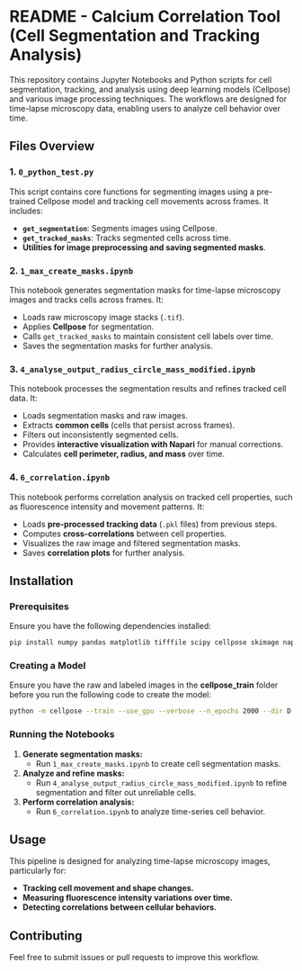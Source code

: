 # README - Calcium Correlation Tool (Cell Segmentation and Tracking Analysis)

This repository contains Jupyter Notebooks and Python scripts for cell segmentation, tracking, and analysis using deep learning models (Cellpose) and various image processing techniques. The workflows are designed for time-lapse microscopy data, enabling users to analyze cell behavior over time.

## Files Overview

### 1. `0_python_test.py`
This script contains core functions for segmenting images using a pre-trained Cellpose model and tracking cell movements across frames. It includes:
- **`get_segmentation`**: Segments images using Cellpose.
- **`get_tracked_masks`**: Tracks segmented cells across time.
- **Utilities for image preprocessing and saving segmented masks**.

### 2. `1_max_create_masks.ipynb`
This notebook generates segmentation masks for time-lapse microscopy images and tracks cells across frames. It:
- Loads raw microscopy image stacks (`.tif`).
- Applies **Cellpose** for segmentation.
- Calls `get_tracked_masks` to maintain consistent cell labels over time.
- Saves the segmentation masks for further analysis.

### 3. `4_analyse_output_radius_circle_mass_modified.ipynb`
This notebook processes the segmentation results and refines tracked cell data. It:
- Loads segmentation masks and raw images.
- Extracts **common cells** (cells that persist across frames).
- Filters out inconsistently segmented cells.
- Provides **interactive visualization with Napari** for manual corrections.
- Calculates **cell perimeter, radius, and mass** over time.

### 4. `6_correlation.ipynb`
This notebook performs correlation analysis on tracked cell properties, such as fluorescence intensity and movement patterns. It:
- Loads **pre-processed tracking data** (`.pkl` files) from previous steps.
- Computes **cross-correlations** between cell properties.
- Visualizes the raw image and filtered segmentation masks.
- Saves **correlation plots** for further analysis.

## Installation
### Prerequisites
Ensure you have the following dependencies installed:
```bash
pip install numpy pandas matplotlib tifffile scipy cellpose skimage napari tqdm networkx
```

### Creating a Model
Ensure you have the raw and labeled images in the **cellpose_train** folder before you run the following code to create the model:
```bash
python -m cellpose --train --use_gpu --verbose --n_epochs 2000 --dir D:\Bestun\training_images_for_cellpose\cellpose_train\ --img_filter _ --mask_filter _label --pretrained_model None
```

### Running the Notebooks
1. **Generate segmentation masks:**
   - Run `1_max_create_masks.ipynb` to create cell segmentation masks.
2. **Analyze and refine masks:**
   - Run `4_analyse_output_radius_circle_mass_modified.ipynb` to refine segmentation and filter out unreliable cells.
3. **Perform correlation analysis:**
   - Run `6_correlation.ipynb` to analyze time-series cell behavior.

## Usage
This pipeline is designed for analyzing time-lapse microscopy images, particularly for:
- **Tracking cell movement and shape changes.**
- **Measuring fluorescence intensity variations over time.**
- **Detecting correlations between cellular behaviors.**

## Contributing
Feel free to submit issues or pull requests to improve this workflow.
